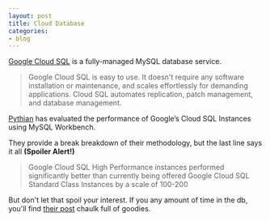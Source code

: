 ```yaml
---
layout: post
title: Cloud Database
categories:
- blog
---
```


[Google Cloud SQL](https://cloud.google.com/sql/) is a fully-managed MySQL database service.

<blockquote>Google Cloud SQL is easy to use. It doesn't require any software installation or maintenance, and scales effortlessly for demanding applications. Cloud SQL automates replication, patch management, and database management.</blockquote>

[Pythian](https://www.pythian.com/blog/benchmarking-google-cloud-sql-instances/) has evaluated the performance of Google’s Cloud SQL Instances using MySQL Workbench.

They provide a break breakdown of their methodology, but the last line says it all **(Spoiler Alert!)**

<blockquote>Google Cloud SQL High Performance instances performed significantly better than currently being offered Google Cloud SQL Standard Class Instances by a scale of 100-200</blockquote>

But don't let that spoil your interest. If you any amount of time in the db, you'll find [their post](https://www.pythian.com/blog/benchmarking-google-cloud-sql-instances/) chaulk full of goodies.
